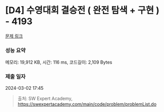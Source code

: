 # [D4] 수영대회 결승전 ( 완전 탐색 + 구현 ) - 4193 

[문제 링크](https://swexpertacademy.com/main/code/problem/problemDetail.do?contestProbId=AWKaG6_6AGQDFARV) 

### 성능 요약

메모리: 19,912 KB, 시간: 116 ms, 코드길이: 2,109 Bytes

### 제출 일자

2024-03-02 17:45



> 출처: SW Expert Academy, https://swexpertacademy.com/main/code/problem/problemList.do